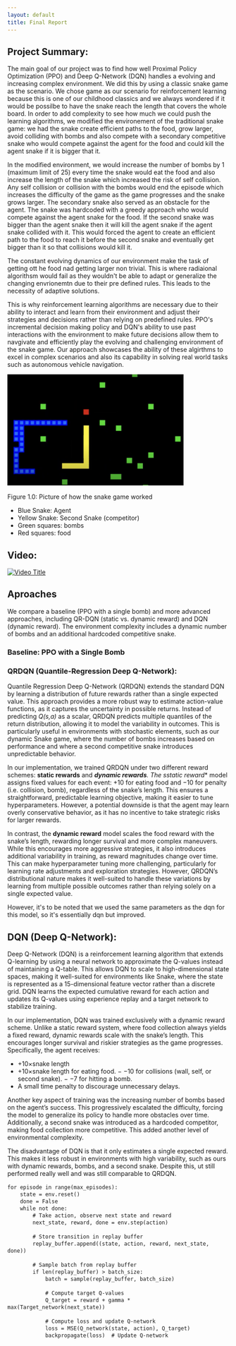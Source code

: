 ```yaml
---
layout: default
title: Final Report
---
```


## Project Summary:
The main goal of our project was to find how well Proximal Policy Optimization (PPO) and Deep Q-Network (DQN) handles a evolving and increasing complex environment. We did this by using a classic snake game as the scenario. We chose game as our scenario for reinforcement learning because this is one of our childhood classics and we always wondered if it would be possilbe to have the snake reach the length that covers the whole board. In order to add complexity to see how much we could push the learning algorithms, we modified the environement of the traditional snake game: we had the snake create efficient paths to the food, grow larger, avoid colliding with bombs and also compete with a secondary competitive snake who would compete against the agent for the food and could kill the agent snake if it is bigger that it. 

In the modified environment, we would increase the number of bombs by 1 (maximum limit of 25) every time the snake would eat the food and also increase the length of the snake which increased the risk of self collision. Any self collision or collision with the bombs would end the episode which increases the difficulty of the game as the game progresses and the snake grows larger. The secondary snake also served as an obstacle for the agent. The snake was hardcoded with a greedy approach who would compete against the agent snake for the food. If the second snake was bigger than the agent snake then it will kill the agent snake if the agent snake collided with it. This would forced the agent to create an efficient path to the food to reach it before the second snake and eventually get bigger than it so that collisions would kill it. 

The constant evolving dynamics of our environment make the task of getting ott he food nad getting larger non trivial. This is where radiaional algorithsm would fail as they wouldn't be able to adapt or generalize the changing envrionemtn due to their pre defined rules. This leads to the necessity of adaptive solutions. 

This is why reinforcement learning algorithms are necessary due to their ability to interact and learn from their environment and adjust their strategies and decisions rather than relying on predefined rules. PPO's incremental decision making policy and DQN's ability to use past interactions with the environment to make future decisions allow them to navgivate and efficiently play the evolving and challenging environment of the snake game. Our approach showcases the ability of these algirthms to excel in complex scenarios and also its capability in solving real world tasks such as autonomous vehicle navigation. 


<img src="image.png" alt="Project Screenshot" width="400"/>

Figure 1.0: Picture of how the snake game worked
- Blue Snake: Agent
- Yellow Snake: Second Snake (competitor)
- Green squares: bombs
- Red squares: food


## Video:
[![Video Title](https://img.youtube.com/vi/9v9ScqMRHNM/0.jpg)](https://youtu.be/9v9ScqMRHNM)



## Aproaches
We compare a baseline (PPO with a single bomb) and more advanced approaches, including QR-DQN (static vs. dynamic reward) and DQN (dynamic reward). The environment complexity includes a dynamic number of bombs and an additional hardcoded competitive snake.

### Baseline: PPO with a Single Bomb

### QRDQN (Quantile-Regression Deep Q-Network):
Quantile Regression Deep Q-Network (QRDQN) extends the standard DQN by learning a distribution of future rewards rather than a single expected value. This approach provides a more robust way to estimate action-value functions, as it captures the uncertainty in possible returns. Instead of predicting *Q(s,a)* as a scalar, QRDQN predicts multiple quantiles of the return distribution, allowing it to model the variability in outcomes. This is particularly useful in environments with stochastic elements, such as our dynamic Snake game, where the number of bombs increases based on performance and where a second competitive snake introduces unpredictable behavior.

In our implementation, we trained QRDQN under two different reward schemes: **static rewards** and ***dynamic rewards**. The s**static reward** model assigns fixed values for each event: +10 for eating food and −10 for penalty (i.e. collision, bomb), regardless of the snake’s length. This ensures a straightforward, predictable learning objective, making it easier to tune hyperparameters. However, a potential downside is that the agent may learn overly conservative behavior, as it has no incentive to take strategic risks for larger rewards. 

In contrast, the **dynamic reward** model scales the food reward with the snake’s length, rewarding longer survival and more complex maneuvers. While this encourages more aggressive strategies, it also introduces additional variability in training, as reward magnitudes change over time. This can make hyperparameter tuning more challenging, particularly for learning rate adjustments and exploration strategies. However, QRDQN’s distributional nature makes it well-suited to handle these variations by learning from multiple possible outcomes rather than relying solely on a single expected value.

However, it's to be noted that we used the same parameters as the dqn for this model, so it's essentially dqn but improved. 

## DQN (Deep Q-Network):
Deep Q-Network (DQN) is a reinforcement learning algorithm that extends Q-learning by using a neural network to approximate the Q-values instead of maintaining a Q-table. This allows DQN to scale to high-dimensional state spaces, making it well-suited for environments like Snake, where the state is represented as a 15-dimensional feature vector rather than a discrete grid. DQN learns the expected cumulative reward for each action and updates its Q-values using experience replay and a target network to stabilize training.

In our implementation, DQN was trained exclusively with a dynamic reward scheme. Unlike a static reward system, where food collection always yields a fixed reward, dynamic rewards scale with the snake’s length. This encourages longer survival and riskier strategies as the game progresses. Specifically, the agent receives:
- +10×snake length
- +10×snake length for eating food.
− −10 for collisions (wall, self, or second snake).
− −7 for hitting a bomb.
- A small time penalty to discourage unnecessary delays.

Another key aspect of training was the increasing number of bombs based on the agent’s success. This progressively escalated the difficulty, forcing the model to generalize its policy to handle more obstacles over time. Additionally, a second snake was introduced as a hardcoded competitor, making food collection more competitive. This added another level of environmental complexity.

The disadvantage of DQN is that it only estimates a single expected reward. This makes it less robust in environments with high variability, such as ours with dynamic rewards, bombs, and a second snake. Despite this, ut still performed really well and was still comparable to QRDQN. 
```
for episode in range(max_episodes):
    state = env.reset()
    done = False
    while not done:
        # Take action, observe next state and reward
        next_state, reward, done = env.step(action)

        # Store transition in replay buffer
        replay_buffer.append((state, action, reward, next_state, done))

        # Sample batch from replay buffer
        if len(replay_buffer) > batch_size:
            batch = sample(replay_buffer, batch_size)

            # Compute target Q-values
            Q_target = reward + gamma * max(Target_network(next_state))

            # Compute loss and update Q-network
            loss = MSE(Q_network(state, action), Q_target)
            backpropagate(loss)  # Update Q-network
```